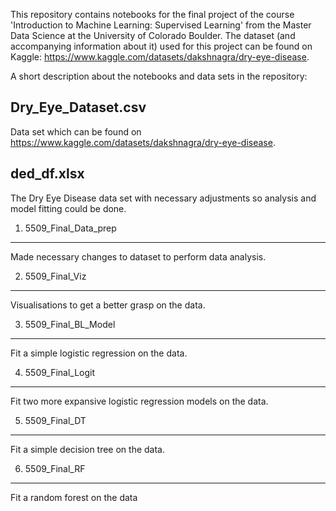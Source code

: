 This repository contains notebooks for the final project of the course 'Introduction to Machine Learning: Supervised Learning' from the Master Data Science at the University of Colorado Boulder.
The dataset (and accompanying information about it) used for this project can be found on Kaggle: https://www.kaggle.com/datasets/dakshnagra/dry-eye-disease.

A short description about the notebooks and data sets in the repository:

Dry_Eye_Dataset.csv
-----------------------
Data set which can be found on https://www.kaggle.com/datasets/dakshnagra/dry-eye-disease.

ded_df.xlsx
-----------------------
The Dry Eye Disease data set with necessary adjustments so analysis and model fitting could be done. 

1. 5509_Final_Data_prep
-----------------------
Made necessary changes to dataset to perform data analysis.

2. 5509_Final_Viz
-----------------------
Visualisations to get a better grasp on the data.

3. 5509_Final_BL_Model
-----------------------
Fit a simple logistic regression on the data.

4. 5509_Final_Logit
-----------------------
Fit two more expansive logistic regression models on the data.

5. 5509_Final_DT
-----------------------
Fit a simple decision tree on the data.

6. 5509_Final_RF
-----------------------
Fit a random forest on the data

